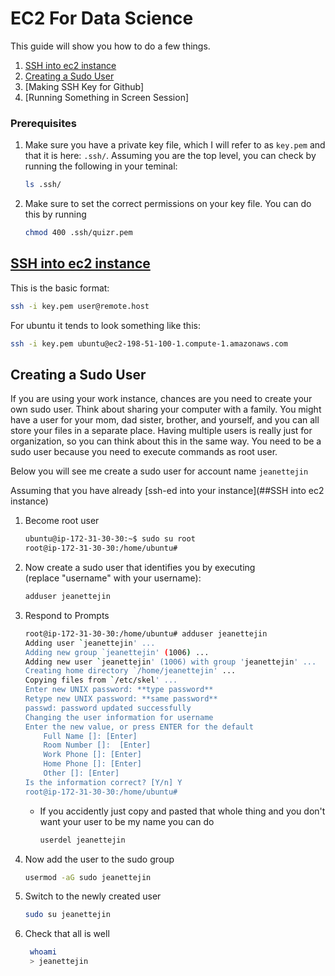 # EC2 For Data Science

This guide will show you how to do a few things.
1. [SSH into ec2 instance](https://github.com/jeanettejin/HelpfulGuides/blob/master/AWS/ec2.md#ssh-into-ec2-instance)
2. [Creating a Sudo User](https://github.com/jeanettejin/HelpfulGuides/blob/master/AWS/ec2.md#creating-a-sudo-user)
3. [Making SSH Key for Github]
4. [Running Something in Screen Session]


### Prerequisites
1. Make sure you have a private key file, which I will refer to as `key.pem` and that 
it is here: `.ssh/`. Assuming you are the top level, you can check by running the
following in your teminal:

    ```bash
    ls .ssh/
    ```

2.  Make sure to set the correct permissions on your key file. You can do this 
by running
    ```bash
    chmod 400 .ssh/quizr.pem
    ```


## [SSH into ec2 instance](https://docs.aws.amazon.com/AWSEC2/latest/UserGuide/AccessingInstancesLinux.html)

This is the basic format:

```bash
ssh -i key.pem user@remote.host
```

For ubuntu it tends to look something like this:

```bash
ssh -i key.pem ubuntu@ec2-198-51-100-1.compute-1.amazonaws.com
```

## Creating a Sudo User

If you are using your work instance, chances are you need to create your own sudo user.
Think about sharing your computer with a family. You might have a user for your mom, dad
sister, brother, and yourself, and you can all store your files in a separate place. Having multiple
users is really just for organization, so you can think about this in the same way. You need
to be a sudo user because you need to execute commands as root user. 

Below you will see me create a sudo user for account name `jeanettejin`

Assuming that you have already [ssh-ed into your instance](##SSH into ec2 instance)

1. Become root user
    ```bash 
    ubuntu@ip-172-31-30-30:~$ sudo su root
    root@ip-172-31-30-30:/home/ubuntu#
    ```

2. Now create a sudo user that identifies you by executing  
(replace "username" with your username):

    ```bash
    adduser jeanettejin
    ```
      
3. Respond to Prompts
    ```bash
    root@ip-172-31-30-30:/home/ubuntu# adduser jeanettejin
    Adding user `jeanettejin' ...
    Adding new group `jeanettejin' (1006) ...
    Adding new user `jeanettejin' (1006) with group 'jeanettejin' ...
    Creating home directory `/home/jeanettejin' ...
    Copying files from `/etc/skel' ...
    Enter new UNIX password: **type password**
    Retype new UNIX password: **same password**
    passwd: password updated successfully
    Changing the user information for username
    Enter the new value, or press ENTER for the default
        Full Name []: [Enter]
        Room Number []:  [Enter]
        Work Phone []: [Enter]
        Home Phone []: [Enter]
        Other []: [Enter]
    Is the information correct? [Y/n] Y
    root@ip-172-31-30-30:/home/ubuntu#
    
   ```

    * If you accidently just copy and pasted that whole thing and you don't want your user to be my name
    you can do 
        ```bash
        userdel jeanettejin
        ```
      
4. Now add the user to the sudo group 

   ```bash
   usermod -aG sudo jeanettejin
   ```
   
5. Switch to the newly created user

   ```bash
   sudo su jeanettejin 
   ```
   
6. Check that all is well

     ```bash
      whoami
      > jeanettejin
    ```


